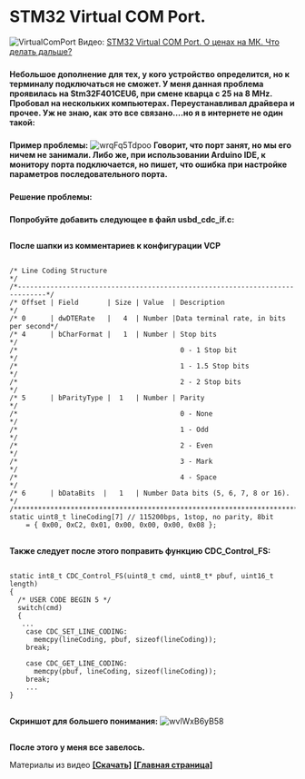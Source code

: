 # STM32 Virtual COM Port.
![VirtualComPort](https://user-images.githubusercontent.com/68805120/115999690-61b8be80-a5f5-11eb-8e10-216d91460310.jpg)
Видео: [STM32 Virtual COM Port. О ценах на МК. Что делать дальше?](https://youtu.be/ipsWfXxMgoA)
###
**Небольшое дополнение для тех, у кого устройство определится, но к терминалу подключаться не сможет. У меня данная проблема проявилась на Stm32F401CEU6, при смене кварца с 25 на 8 MHz. Пробовал на нескольких компьютерах. Переустанавливал драйвера и прочее. Уж не знаю, как это все связано....но я в интернете не один такой:**
###
**Пример проблемы:**
![wrqFq5Tdpoo](https://user-images.githubusercontent.com/68805120/117110803-5bfa7000-ad8f-11eb-9b35-4d9f1b084efe.jpg)
**Говорит, что порт занят, но мы его ничем не занимали. Либо же, при использовании Arduino IDE, к монитору порта подключается, но пишет, что ошибка при настройке параметров последовательного порта.**
### 
**Решение проблемы:**
###
**Попробуйте добавить следующее в файл usbd_cdc_if.c:**
##
**После шапки из комментариев к конфигурации VCP**
##
```/*******************************************************************************/
/* Line Coding Structure                                                       */
/*-----------------------------------------------------------------------------*/
/* Offset | Field       | Size | Value  | Description                          */
/* 0      | dwDTERate   |   4  | Number |Data terminal rate, in bits per second*/
/* 4      | bCharFormat |   1  | Number | Stop bits                            */
/*                                        0 - 1 Stop bit                       */
/*                                        1 - 1.5 Stop bits                    */
/*                                        2 - 2 Stop bits                      */
/* 5      | bParityType |  1   | Number | Parity                               */
/*                                        0 - None                             */
/*                                        1 - Odd                              */
/*                                        2 - Even                             */
/*                                        3 - Mark                             */
/*                                        4 - Space                            */
/* 6      | bDataBits  |   1   | Number Data bits (5, 6, 7, 8 or 16).          */
/*******************************************************************************/
static uint8_t lineCoding[7] // 115200bps, 1stop, no parity, 8bit
    = { 0x00, 0xC2, 0x01, 0x00, 0x00, 0x00, 0x08 }; 
```
##
**Также следует после этого поправить функцию CDC_Control_FS:**

##
```
static int8_t CDC_Control_FS(uint8_t cmd, uint8_t* pbuf, uint16_t length)
{
  /* USER CODE BEGIN 5 */
  switch(cmd)
  {
   ...
    case CDC_SET_LINE_CODING:
      memcpy(lineCoding, pbuf, sizeof(lineCoding));
    break;

    case CDC_GET_LINE_CODING:
      memcpy(pbuf, lineCoding, sizeof(lineCoding));
    break;
    ...
}
```
##
**Скриншот для большего понимания:**
![wvlWxB6yB58](https://user-images.githubusercontent.com/68805120/117111837-dc6da080-ad90-11eb-8fc4-1017aaab0d37.jpg)

##
**После этого у меня все завелось.**





Материалы из видео **[[Скачать]](https://github.com/Solderingironspb/Lessons-Stm32/archive/Virtual_Com_Port.zip)**
**[[Главная страница]](https://github.com/Solderingironspb/Lessons-Stm32/blob/master/README.md)**

